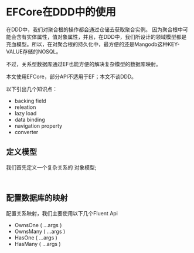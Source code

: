 # EFCore在DDD中的使用

在DDD中，我们对聚合根的操作都会通过仓储去获取聚合实例。
因为聚合根中可能会含有实体属性，值对象属性，并且，在DDD中，我们所设计的领域模型都是充血模型。所以，在对聚合根的持久化中，最方便的还是Mangodb这种KEY-VALUE存储的NOSQL。

不过，关系型数据库通过EF也能方便的解决复杂模型的数据库映射。

本文使用EFCore，部分API不适用于EF；本文不谈DDD。

以下引出几个知识点：

* backing field
* releation
* lazy load
* data binding
* navigation property
* converter

## 定义模型

我们首先定义一个复杂关系的 对象模型;

```c#



```

## 配置数据库的映射

配置关系映射，我们主要使用以下几个Fluent Api

* OwnsOne ( ...args )
* OwnsMany ( ...args )
* HasOne ( ...args )
* HasMany ( ...args )

```c#

```





